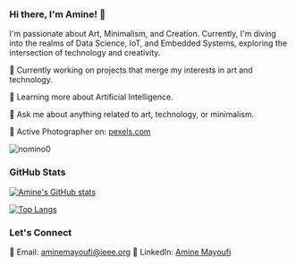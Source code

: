 ### Hi there, I'm Amine! 👋

I'm passionate about Art, Minimalism, and Creation. Currently, I'm diving into the realms of Data Science, IoT, and Embedded Systems, exploring the intersection of technology and creativity.

🔭 Currently working on projects that merge my interests in art and technology.

🌱 Learning more about Artificial Intelligence.

💬 Ask me about anything related to art, technology, or minimalism.

👀 Active Photographer on: [pexels.com](https://www.pexels.com/@nomino/gallery/)

<p align="left"> <img src="https://komarev.com/ghpvc/?username=nomino&label=Profile%20views&color=0e75b6&style=flat" alt="nomino0" /> </p>

### GitHub Stats

[![Amine's GitHub stats](https://github-readme-stats.vercel.app/api?username=nomino0&show_icons=true)](https://github.com/nomino0/github-readme-stats)

[![Top Langs](https://github-readme-stats.vercel.app/api/top-langs/?username=nomino0&show_icons=true&&layout=compact)](https://github.com/nomino0/github-readme-stats) 

### Let's Connect

📧 Email: aminemayoufi@ieee.org
🔗 LinkedIn: [Amine Mayoufi](https://www.linkedin.com/in/aminemayoufi/)

